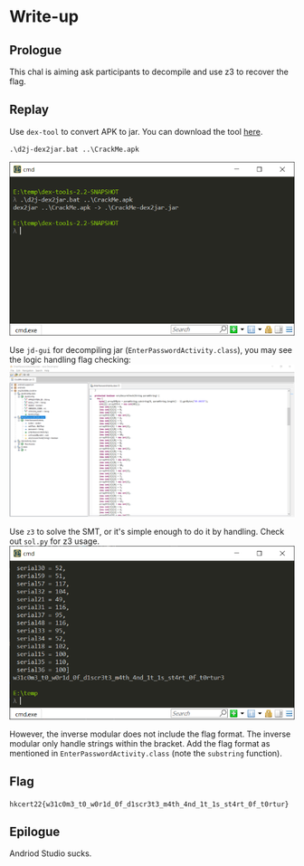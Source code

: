 # Write-up

## Prologue
This chal is aiming ask participants to decompile and use z3 to recover the flag.

## Replay
Use `dex-tool` to convert APK to jar. You can download the tool [here](https://github.com/pxb1988/dex2jar/releases/tag/v2.2-SNAPSHOT-2021-10-31).

```cmd
.\d2j-dex2jar.bat ..\CrackMe.apk
```
![](./001.PNG)

Use `jd-gui` for decompiling jar (`EnterPasswordActivity.class`), you may see the logic handling flag checking:
![](./002.PNG)

Use `z3` to solve the SMT, or it's simple enough to do it by handling. Check out `sol.py` for z3 usage.
![](./003.PNG)

However, the inverse modular does not include the flag format. The inverse modular only handle strings within the bracket. Add the flag format as mentioned in `EnterPasswordActivity.class` (note the `substring` function). 

## Flag

`hkcert22{w31c0m3_t0_w0r1d_0f_d1scr3t3_m4th_4nd_1t_1s_st4rt_0f_t0rtur}`

## Epilogue
Andriod Studio sucks.